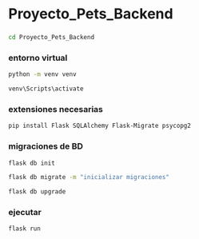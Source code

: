 # Proyecto_Pets_Backend
###
```sh
cd Proyecto_Pets_Backend
```
### entorno virtual

```sh
python -m venv venv
```
```sh
venv\Scripts\activate
```
### extensiones necesarias

```sh
pip install Flask SQLAlchemy Flask-Migrate psycopg2
```

### migraciones de BD

```sh
flask db init
```
```sh
flask db migrate -m "inicializar migraciones"
```
```sh
flask db upgrade
```

###  ejecutar

```sh
flask run

```



